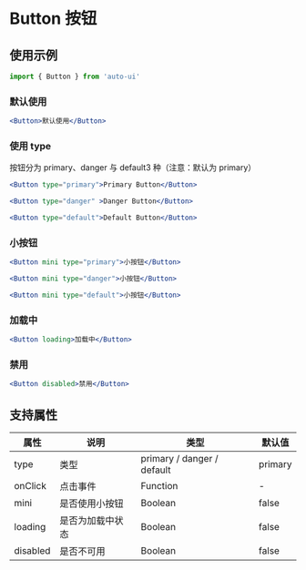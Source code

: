 ---
---

# Button 按钮

## 使用示例

```js
import { Button } from 'auto-ui'
```

### 默认使用

```jsx
<Button>默认使用</Button>
```

### 使用 type

按钮分为 primary、danger 与 default3 种（注意：默认为 primary）

```jsx
<Button type="primary">Primary Button</Button>

<Button type="danger" >Danger Button</Button>

<Button type="default">Default Button</Button>
```

### 小按钮

```jsx
<Button mini type="primary">小按钮</Button>

<Button mini type="danger">小按钮</Button>

<Button mini type="default">小按钮</Button>
```

### 加载中

```jsx
<Button loading>加载中</Button>
```

### 禁用

```jsx
<Button disabled>禁用</Button>
```

## 支持属性

| 属性     | 说明             | 类型                       | 默认值  |
| -------- | ---------------- | -------------------------- | ------- |
| type     | 类型             | primary / danger / default | primary |
| onClick  | 点击事件         | Function                   | -       |
| mini     | 是否使用小按钮   | Boolean                    | false   |
| loading  | 是否为加载中状态 | Boolean                    | false   |
| disabled | 是否不可用       | Boolean                    | false   |
